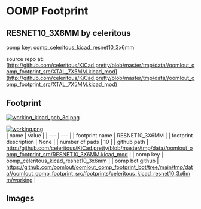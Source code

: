 # OOMP Footprint  
## RESNET10_3X6MM  by celeritous  
  
oomp key: oomp_celeritous_kicad_resnet10_3x6mm  
  
source repo at: [http://github.com/celeritous/KiCad.pretty/blob/master/tmp/data//oomlout_oomp_footprint_src/XTAL_7X5MM.kicad_mod](http://github.com/celeritous/KiCad.pretty/blob/master/tmp/data//oomlout_oomp_footprint_src/XTAL_7X5MM.kicad_mod)  
## Footprint  
  
[![working_kicad_pcb_3d.png](working_kicad_pcb_3d_600.png)](working_kicad_pcb_3d.png)  
  
[![working.png](working_600.png)](working.png)  
| name | value | 
| --- | --- | 
| footprint name | RESNET10_3X6MM | 
| footprint description | None | 
| number of pads | 10 | 
| github path | http://github.com/celeritous/KiCad.pretty/blob/master/tmp/data//oomlout_oomp_footprint_src/RESNET10_3X6MM.kicad_mod | 
| oomp key | oomp_celeritous_kicad_resnet10_3x6mm | 
| oomp bot github | https://github.com/oomlout/oomlout_oomp_footprint_bot/tree/main/tmp/data//oomlout_oomp_footprint_src/footprints/celeritous_kicad_resnet10_3x6mm/working | 
## Images  
